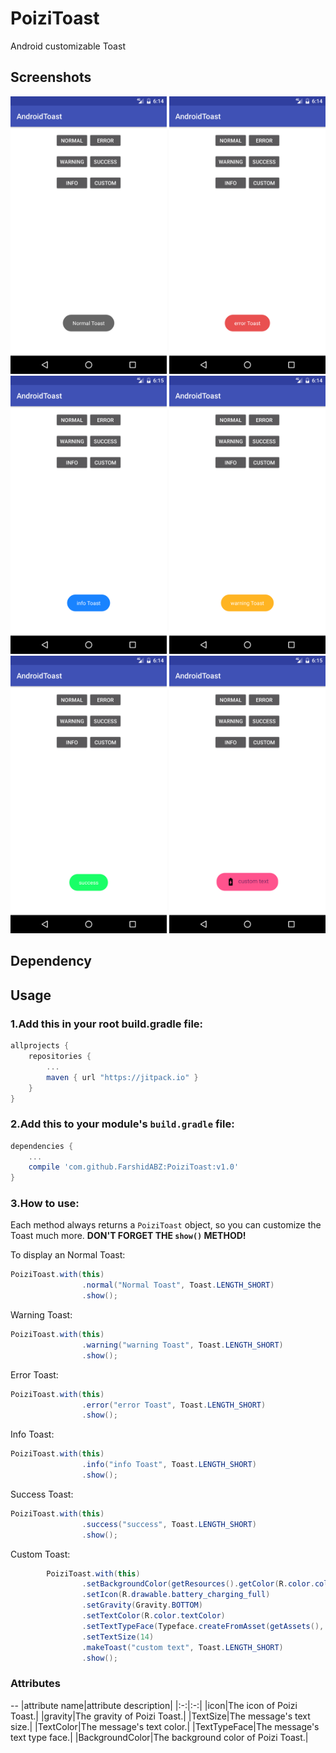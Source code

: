 # PoiziToast
Android customizable Toast

Screenshots
--
<img src="https://github.com/FarshidABZ/PoiziToast/blob/master/art/normal.png" width="250">
<img src="https://github.com/FarshidABZ/PoiziToast/blob/master/art/error.png" width="250">
<img src="https://github.com/FarshidABZ/PoiziToast/blob/master/art/info.png" width="250">
<img src="https://github.com/FarshidABZ/PoiziToast/blob/master/art/warning.png" width="250">
<img src="https://github.com/FarshidABZ/PoiziToast/blob/master/art/success.png" width="250">
<img src="https://github.com/FarshidABZ/PoiziToast/blob/master/art/custom.png" width="250">

Dependency
--


Usage
--

### 1.Add this in your root build.gradle file:
```gradle
allprojects {
	repositories {
		...
		maven { url "https://jitpack.io" }
	}
}
```


### 2.Add this to your module's `build.gradle` file:
```gradle
dependencies {
	...
	compile 'com.github.FarshidABZ:PoiziToast:v1.0'
}
```


### 3.How to use:

Each method always returns a `PoiziToast` object, so you can customize the Toast much more. **DON'T FORGET THE `show()` METHOD!**

To display an Normal Toast:
``` java
PoiziToast.with(this)
                .normal("Normal Toast", Toast.LENGTH_SHORT)
                .show();
```

Warning Toast:
``` java
PoiziToast.with(this)
                .warning("warning Toast", Toast.LENGTH_SHORT)
                .show();
```

Error Toast:
``` java
PoiziToast.with(this)
                .error("error Toast", Toast.LENGTH_SHORT)
                .show();
```

Info Toast:
``` java
PoiziToast.with(this)
                .info("info Toast", Toast.LENGTH_SHORT)
                .show();
```

Success Toast:
``` java
PoiziToast.with(this)
                .success("success", Toast.LENGTH_SHORT)
                .show();
```

Custom Toast:
``` java
        PoiziToast.with(this)
                .setBackgroundColor(getResources().getColor(R.color.colorAccent))
                .setIcon(R.drawable.battery_charging_full)
                .setGravity(Gravity.BOTTOM)
                .setTextColor(R.color.textColor)
                .setTextTypeFace(Typeface.createFromAsset(getAssets(), "fonts/font.ttf"))
                .setTextSize(14)
                .makeToast("custom text", Toast.LENGTH_SHORT)
                .show();
```

### Attributes
--
|attribute name|attribute description|
|:-:|:-:|
|icon|The icon of Poizi Toast.|
|gravity|The gravity of Poizi Toast.|
|TextSize|The message's text size.|
|TextColor|The message's text color.|
|TextTypeFace|The message's text type face.|
|BackgroundColor|The background color of Poizi Toast.|



